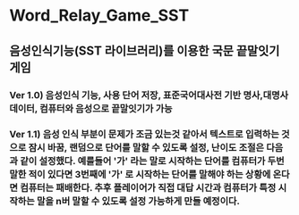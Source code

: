# Word_Relay_Game_SST

## 음성인식기능(SST 라이브러리)를 이용한 국문 끝말잇기 게임

### Ver 1.0) 음성인식 기능, 사용 단어 저장, 표준국어대사전 기반 명사,대명사 데이터, 컴퓨터와 음성으로 끝말잇기가 가능

### Ver 1.1) 음성 인식 부분이 문제가 조금 있는것 같아서 텍스트로 입력하는 것으로 잠시 바꿈,  랜덤으로 단어를 말할 수 있도록 설정, 난이도 조절은 다음과 같이 설정했다. 예를들어 '가' 라는 말로 시작하는 단어를 컴퓨터가 두번 말한 적이 있다면 3번째에 '가' 로 시작하는 단어를 말해야 하는 상황에 온다면 컴퓨터는 패배한다. 추후 플레이어가 직접 대답 시간과 컴퓨터가 특정 시작하는 말을 n버 말할 수 있도록 설정 가능하게 만들 예정이다.

